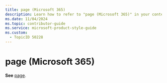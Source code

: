 ```yaml
---
title: page (Microsoft 365)
description: Learn how to refer to "page (Microsoft 365)" in your content.
ms.date: 11/04/2024
ms.topic: contributor-guide
ms.service: microsoft-product-style-guide
ms.custom:
  - TopicID 50228
---
```



# page (Microsoft 365)

**See** [page](~\a_z_names_terms\p\page.md).

